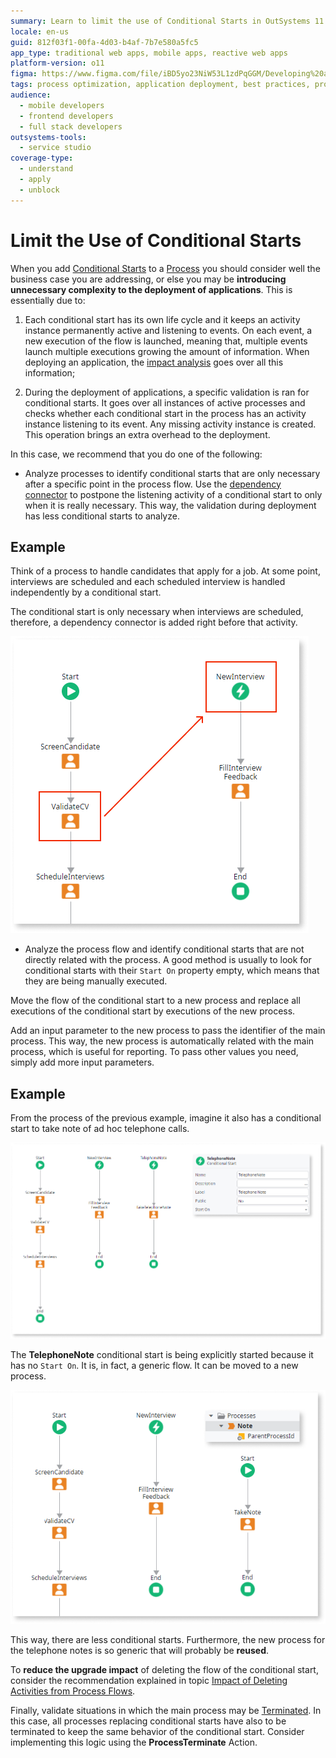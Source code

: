 ```yaml
---
summary: Learn to limit the use of Conditional Starts in OutSystems 11 (O11) to reduce complexity and deployment overhead.
locale: en-us
guid: 812f03f1-00fa-4d03-b4af-7b7e580a5fc5
app_type: traditional web apps, mobile apps, reactive web apps
platform-version: o11
figma: https://www.figma.com/file/iBD5yo23NiW53L1zdPqGGM/Developing%20an%20Application?node-id=273:31
tags: process optimization, application deployment, best practices, process flow management, conditional logic
audience:
  - mobile developers
  - frontend developers
  - full stack developers
outsystems-tools:
  - service studio
coverage-type:
  - understand
  - apply
  - unblock
---
```


# Limit the Use of Conditional Starts

When you add [Conditional Starts](<../../../ref/lang/auto/class-conditional-start.md>) to a [Process](../intro.md) you should consider well the business case you are addressing, or else you may be **introducing unnecessary complexity to the deployment of applications**. This is essentially due to:

1. Each conditional start has its own life cycle and it keeps an activity instance permanently active and listening to events. On each event, a new execution of the flow is launched, meaning that, multiple events launch multiple executions growing the amount of information. When deploying an application, the [impact analysis](../process-upgrade/intro.md) goes over all this information;

2. During the deployment of applications, a specific validation is ran for conditional starts. It goes over all instances of active processes and checks whether each conditional start in the process has an activity instance listening to its event. Any missing activity instance is created. This operation brings an extra overhead to the deployment.

In this case, we recommend that you do one of the following:

* Analyze processes to identify conditional starts that are only necessary after a specific point in the process flow. Use the [dependency connector](<../../../ref/lang/auto/class-conditional-start.md>) to postpone the listening activity of a conditional start to only when it is really necessary. This way, the validation during deployment has less conditional starts to analyze.

## Example

Think of a process to handle candidates that apply for a job. At some point, interviews are scheduled and each scheduled interview is handled independently by a conditional start.

The conditional start is only necessary when interviews are scheduled, therefore, a dependency connector is added right before that activity.

![Diagram showing a process flow where a dependency connector is added before a conditional start to handle job interview scheduling](images/limit-conditional-starts.png "Process Flow with Conditional Start and Dependency Connector")

* Analyze the process flow and identify conditional starts that are not directly related with the process. A good method is usually to look for conditional starts with their `Start On` property empty, which means that they are being manually executed.

Move the flow of the conditional start to a new process and replace all executions of the conditional start by executions of the new process.

Add an input parameter to the new process to pass the identifier of the main process. This way, the new process is automatically related with the main process, which is useful for reporting. To pass other values you need, simply add more input parameters.

## Example

From the process of the previous example, imagine it also has a conditional start to take note of ad hoc telephone calls.

![Illustration of a process flow with a manual conditional start for ad hoc telephone call notes](images/limit-conditional-starts-2.png "Process Flow with Manual Conditional Start for Telephone Notes")

The **TelephoneNote** conditional start is being explicitly started because it has no `Start On`. It is, in fact, a generic flow. It can be moved to a new process.

![Example of a new, generic process flow created to handle telephone notes, separate from the main process](images/limit-conditional-starts-3.png "Generic Process Flow for Telephone Notes")

This way, there are less conditional starts. Furthermore, the new process for the telephone notes is so generic that will probably be **reused**.

To **reduce the upgrade impact** of deleting the flow of the conditional start, consider the recommendation explained in topic [Impact of Deleting Activities from Process Flows](../process-upgrade/impact-delete-activities.md).

Finally, validate situations in which the main process may be [Terminated](<../../../ref/lang/auto/class-process-end.md>). In this case, all processes replacing conditional starts have also to be terminated to keep the same behavior of the conditional start. Consider implementing this logic using the **ProcessTerminate** Action.
